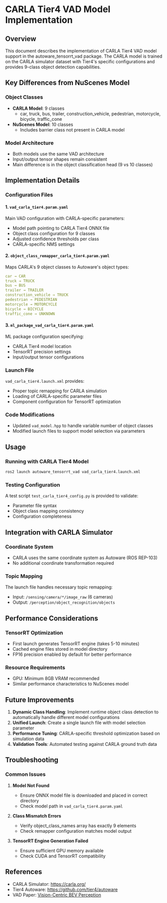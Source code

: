 # CARLA Tier4 VAD Model Implementation

## Overview
This document describes the implementation of CARLA Tier4 VAD model support in the autoware_tensorrt_vad package. The CARLA model is trained on the CARLA simulator dataset with Tier4's specific configurations and provides 9-class object detection capabilities.

## Key Differences from NuScenes Model

### Object Classes
- **CARLA Model**: 9 classes
  - car, truck, bus, trailer, construction_vehicle, pedestrian, motorcycle, bicycle, traffic_cone
- **NuScenes Model**: 10 classes  
  - Includes barrier class not present in CARLA model

### Model Architecture
- Both models use the same VAD architecture
- Input/output tensor shapes remain consistent
- Main difference is in the object classification head (9 vs 10 classes)

## Implementation Details

### Configuration Files

#### 1. `vad_carla_tier4.param.yaml`
Main VAD configuration with CARLA-specific parameters:
- Model path pointing to CARLA Tier4 ONNX file
- Object class configuration for 9 classes
- Adjusted confidence thresholds per class
- CARLA-specific NMS settings

#### 2. `object_class_remapper_carla_tier4.param.yaml`
Maps CARLA's 9 object classes to Autoware's object types:
```yaml
car → CAR
truck → TRUCK  
bus → BUS
trailer → TRAILER
construction_vehicle → TRUCK
pedestrian → PEDESTRIAN
motorcycle → MOTORCYCLE
bicycle → BICYCLE
traffic_cone → UNKNOWN
```

#### 3. `ml_package_vad_carla_tier4.param.yaml`
ML package configuration specifying:
- CARLA Tier4 model location
- TensorRT precision settings
- Input/output tensor configurations

### Launch File
`vad_carla_tier4.launch.xml` provides:
- Proper topic remapping for CARLA simulation
- Loading of CARLA-specific parameter files
- Component configuration for TensorRT optimization

### Code Modifications
- Updated `vad_model.hpp` to handle variable number of object classes
- Modified launch files to support model selection via parameters

## Usage

### Running with CARLA Tier4 Model
```bash
ros2 launch autoware_tensorrt_vad vad_carla_tier4.launch.xml
```

### Testing Configuration
A test script `test_carla_tier4_config.py` is provided to validate:
- Parameter file syntax
- Object class mapping consistency
- Configuration completeness

## Integration with CARLA Simulator

### Coordinate System
- CARLA uses the same coordinate system as Autoware (ROS REP-103)
- No additional coordinate transformation required

### Topic Mapping
The launch file handles necessary topic remapping:
- Input: `/sensing/camera/*/image_raw` (6 cameras)
- Output: `/perception/object_recognition/objects`

## Performance Considerations

### TensorRT Optimization
- First launch generates TensorRT engine (takes 5-10 minutes)
- Cached engine files stored in model directory
- FP16 precision enabled by default for better performance

### Resource Requirements
- GPU: Minimum 8GB VRAM recommended
- Similar performance characteristics to NuScenes model

## Future Improvements

1. **Dynamic Class Handling**: Implement runtime object class detection to automatically handle different model configurations
2. **Unified Launch**: Create a single launch file with model selection parameter
3. **Performance Tuning**: CARLA-specific threshold optimization based on simulation data
4. **Validation Tools**: Automated testing against CARLA ground truth data

## Troubleshooting

### Common Issues

1. **Model Not Found**
   - Ensure ONNX model file is downloaded and placed in correct directory
   - Check model path in `vad_carla_tier4.param.yaml`

2. **Class Mismatch Errors**
   - Verify object_class_names array has exactly 9 elements
   - Check remapper configuration matches model output

3. **TensorRT Engine Generation Failed**
   - Ensure sufficient GPU memory available
   - Check CUDA and TensorRT compatibility

## References

- CARLA Simulator: https://carla.org/
- Tier4 Autoware: https://github.com/tier4/autoware
- VAD Paper: [Vision-Centric BEV Perception](https://arxiv.org/abs/2203.10981)